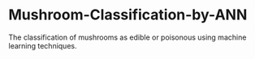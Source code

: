 # Mushroom-Classification-by-ANN
The classification of mushrooms as edible or poisonous using machine learning techniques.
